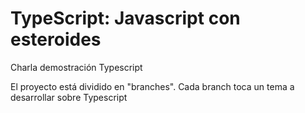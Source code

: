 # TypeScript: Javascript con esteroides
Charla demostración Typescript
 
El proyecto está dividido en "branches".
 Cada branch toca un tema a desarrollar sobre Typescript
